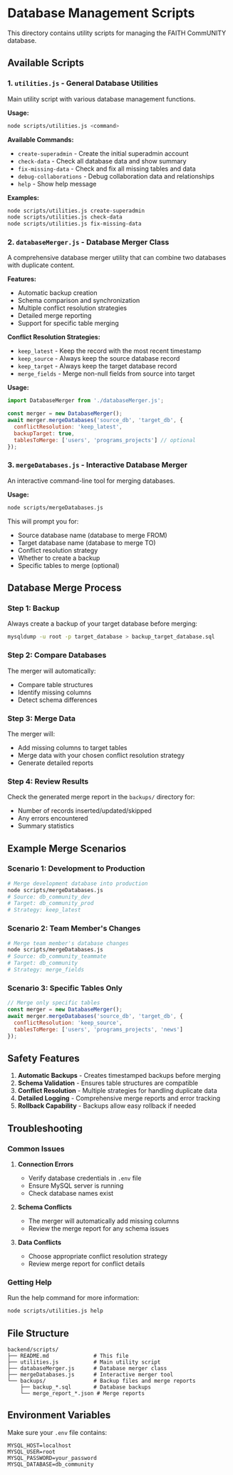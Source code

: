 # Database Management Scripts

This directory contains utility scripts for managing the FAITH CommUNITY database.

## Available Scripts

### 1. `utilities.js` - General Database Utilities

Main utility script with various database management functions.

**Usage:**
```bash
node scripts/utilities.js <command>
```

**Available Commands:**
- `create-superadmin` - Create the initial superadmin account
- `check-data` - Check all database data and show summary
- `fix-missing-data` - Check and fix all missing tables and data
- `debug-collaborations` - Debug collaboration data and relationships
- `help` - Show help message

**Examples:**
```bash
node scripts/utilities.js create-superadmin
node scripts/utilities.js check-data
node scripts/utilities.js fix-missing-data
```

### 2. `databaseMerger.js` - Database Merger Class

A comprehensive database merger utility that can combine two databases with duplicate content.

**Features:**
- Automatic backup creation
- Schema comparison and synchronization
- Multiple conflict resolution strategies
- Detailed merge reporting
- Support for specific table merging

**Conflict Resolution Strategies:**
- `keep_latest` - Keep the record with the most recent timestamp
- `keep_source` - Always keep the source database record
- `keep_target` - Always keep the target database record
- `merge_fields` - Merge non-null fields from source into target

**Usage:**
```javascript
import DatabaseMerger from './databaseMerger.js';

const merger = new DatabaseMerger();
await merger.mergeDatabases('source_db', 'target_db', {
  conflictResolution: 'keep_latest',
  backupTarget: true,
  tablesToMerge: ['users', 'programs_projects'] // optional
});
```

### 3. `mergeDatabases.js` - Interactive Database Merger

An interactive command-line tool for merging databases.

**Usage:**
```bash
node scripts/mergeDatabases.js
```

This will prompt you for:
- Source database name (database to merge FROM)
- Target database name (database to merge TO)
- Conflict resolution strategy
- Whether to create a backup
- Specific tables to merge (optional)

## Database Merge Process

### Step 1: Backup
Always create a backup of your target database before merging:
```bash
mysqldump -u root -p target_database > backup_target_database.sql
```

### Step 2: Compare Databases
The merger will automatically:
- Compare table structures
- Identify missing columns
- Detect schema differences

### Step 3: Merge Data
The merger will:
- Add missing columns to target tables
- Merge data with your chosen conflict resolution strategy
- Generate detailed reports

### Step 4: Review Results
Check the generated merge report in the `backups/` directory for:
- Number of records inserted/updated/skipped
- Any errors encountered
- Summary statistics

## Example Merge Scenarios

### Scenario 1: Development to Production
```bash
# Merge development database into production
node scripts/mergeDatabases.js
# Source: db_community_dev
# Target: db_community_prod
# Strategy: keep_latest
```

### Scenario 2: Team Member's Changes
```bash
# Merge team member's database changes
node scripts/mergeDatabases.js
# Source: db_community_teammate
# Target: db_community
# Strategy: merge_fields
```

### Scenario 3: Specific Tables Only
```javascript
// Merge only specific tables
const merger = new DatabaseMerger();
await merger.mergeDatabases('source_db', 'target_db', {
  conflictResolution: 'keep_source',
  tablesToMerge: ['users', 'programs_projects', 'news']
});
```

## Safety Features

1. **Automatic Backups** - Creates timestamped backups before merging
2. **Schema Validation** - Ensures table structures are compatible
3. **Conflict Resolution** - Multiple strategies for handling duplicate data
4. **Detailed Logging** - Comprehensive merge reports and error tracking
5. **Rollback Capability** - Backups allow easy rollback if needed

## Troubleshooting

### Common Issues

1. **Connection Errors**
   - Verify database credentials in `.env` file
   - Ensure MySQL server is running
   - Check database names exist

2. **Schema Conflicts**
   - The merger will automatically add missing columns
   - Review the merge report for any schema issues

3. **Data Conflicts**
   - Choose appropriate conflict resolution strategy
   - Review merge report for conflict details

### Getting Help

Run the help command for more information:
```bash
node scripts/utilities.js help
```

## File Structure

```
backend/scripts/
├── README.md              # This file
├── utilities.js           # Main utility script
├── databaseMerger.js      # Database merger class
├── mergeDatabases.js      # Interactive merger tool
└── backups/               # Backup files and merge reports
    ├── backup_*.sql       # Database backups
    └── merge_report_*.json # Merge reports
```

## Environment Variables

Make sure your `.env` file contains:
```env
MYSQL_HOST=localhost
MYSQL_USER=root
MYSQL_PASSWORD=your_password
MYSQL_DATABASE=db_community
```